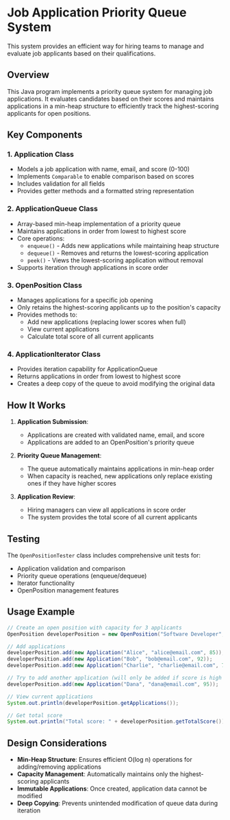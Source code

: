 # Job Application Priority Queue System

This system provides an efficient way for hiring teams to manage and evaluate job applicants based on their qualifications.

## Overview

This Java program implements a priority queue system for managing job applications. It evaluates candidates based on their scores and maintains applications in a min-heap structure to efficiently track the highest-scoring applicants for open positions.

## Key Components

### 1. Application Class
- Models a job application with name, email, and score (0-100)
- Implements `Comparable` to enable comparison based on scores
- Includes validation for all fields
- Provides getter methods and a formatted string representation

### 2. ApplicationQueue Class
- Array-based min-heap implementation of a priority queue
- Maintains applications in order from lowest to highest score
- Core operations:
  - `enqueue()` - Adds new applications while maintaining heap structure
  - `dequeue()` - Removes and returns the lowest-scoring application
  - `peek()` - Views the lowest-scoring application without removal
- Supports iteration through applications in score order

### 3. OpenPosition Class
- Manages applications for a specific job opening
- Only retains the highest-scoring applicants up to the position's capacity
- Provides methods to:
  - Add new applications (replacing lower scores when full)
  - View current applications
  - Calculate total score of all current applicants

### 4. ApplicationIterator Class
- Provides iteration capability for ApplicationQueue
- Returns applications in order from lowest to highest score
- Creates a deep copy of the queue to avoid modifying the original data

## How It Works

1. **Application Submission**:
   - Applications are created with validated name, email, and score
   - Applications are added to an OpenPosition's priority queue

2. **Priority Queue Management**:
   - The queue automatically maintains applications in min-heap order
   - When capacity is reached, new applications only replace existing ones if they have higher scores

3. **Application Review**:
   - Hiring managers can view all applications in score order
   - The system provides the total score of all current applicants

## Testing

The `OpenPositionTester` class includes comprehensive unit tests for:
- Application validation and comparison
- Priority queue operations (enqueue/dequeue)
- Iterator functionality
- OpenPosition management features

## Usage Example

```java
// Create an open position with capacity for 3 applicants
OpenPosition developerPosition = new OpenPosition("Software Developer", 3);

// Add applications
developerPosition.add(new Application("Alice", "alice@email.com", 85));
developerPosition.add(new Application("Bob", "bob@email.com", 92));
developerPosition.add(new Application("Charlie", "charlie@email.com", 78));

// Try to add another application (will only be added if score is high enough)
developerPosition.add(new Application("Dana", "dana@email.com", 95));

// View current applications
System.out.println(developerPosition.getApplications());

// Get total score
System.out.println("Total score: " + developerPosition.getTotalScore());
```

## Design Considerations

- **Min-Heap Structure**: Ensures efficient O(log n) operations for adding/removing applications
- **Capacity Management**: Automatically maintains only the highest-scoring applicants
- **Immutable Applications**: Once created, application data cannot be modified
- **Deep Copying**: Prevents unintended modification of queue data during iteration
